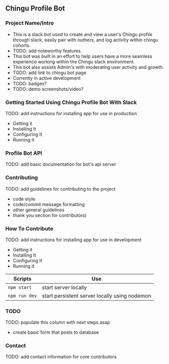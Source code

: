 ## Chingu Profile Bot

### Project Name/Intro

- This is a slack bot used to create and view a user's Chingu profile through slack, easily pair with outhers, and log activity within chingu cohorts. 
- TODO: add noteworthy features.
- This bot was built in an effort to help users have a more seamless experience working within the Chingu slack environment. 
- This bot also assists Admin's with moderating user activity and growth.
- TODO: add link to chingu bot page
- Currently in active development
- TODO: badges?
- TODO: demo screenshots/video?

### Getting Started Using Chingu Profile Bot With Slack
TODO: add instructions for installing app for use in production
- Getting it
- Installing It
- Configuring It
- Running it

### Profile Bot API
TODO: add basic documentation for bot's api server

### Contributing
TODO: add guidelines for contributing to the project 
- code style
- code/commit message formatting
- other general guidelines
- thank you section for contributors)

### How To Contribute 
TODO: add instructions for installing app for use in development
- Getting it
- Installing It
- Configuring It
- Running it

| Scripts              | Use                                           |
|----------------------|-----------------------------------------------|
| `npm start`          | start server locally                          |
| `npm run dev`        | start persistent server locally using nodemon |


### TODO
TODO: populate this column with next steps asap
- create basic form that posts to database

### Contact
TODO: add contact information for core contributors